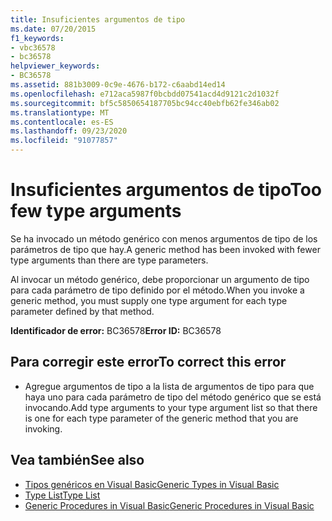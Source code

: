 ```yaml
---
title: Insuficientes argumentos de tipo
ms.date: 07/20/2015
f1_keywords:
- vbc36578
- bc36578
helpviewer_keywords:
- BC36578
ms.assetid: 881b3009-0c9e-4676-b172-c6aabd14ed14
ms.openlocfilehash: e712aca5987f0bcbdd07541acd4d9121c2d1032f
ms.sourcegitcommit: bf5c5850654187705bc94cc40ebfb62fe346ab02
ms.translationtype: MT
ms.contentlocale: es-ES
ms.lasthandoff: 09/23/2020
ms.locfileid: "91077857"
---
```

# <a name="too-few-type-arguments"></a><span data-ttu-id="6e055-102">Insuficientes argumentos de tipo</span><span class="sxs-lookup"><span data-stu-id="6e055-102">Too few type arguments</span></span>

<span data-ttu-id="6e055-103">Se ha invocado un método genérico con menos argumentos de tipo de los parámetros de tipo que hay.</span><span class="sxs-lookup"><span data-stu-id="6e055-103">A generic method has been invoked with fewer type arguments than there are type parameters.</span></span>  
  
 <span data-ttu-id="6e055-104">Al invocar un método genérico, debe proporcionar un argumento de tipo para cada parámetro de tipo definido por el método.</span><span class="sxs-lookup"><span data-stu-id="6e055-104">When you invoke a generic method, you must supply one type argument for each type parameter defined by that method.</span></span>  
  
 <span data-ttu-id="6e055-105">**Identificador de error:** BC36578</span><span class="sxs-lookup"><span data-stu-id="6e055-105">**Error ID:** BC36578</span></span>  
  
## <a name="to-correct-this-error"></a><span data-ttu-id="6e055-106">Para corregir este error</span><span class="sxs-lookup"><span data-stu-id="6e055-106">To correct this error</span></span>  
  
- <span data-ttu-id="6e055-107">Agregue argumentos de tipo a la lista de argumentos de tipo para que haya uno para cada parámetro de tipo del método genérico que se está invocando.</span><span class="sxs-lookup"><span data-stu-id="6e055-107">Add type arguments to your type argument list so that there is one for each type parameter of the generic method that you are invoking.</span></span>  
  
## <a name="see-also"></a><span data-ttu-id="6e055-108">Vea también</span><span class="sxs-lookup"><span data-stu-id="6e055-108">See also</span></span>

- [<span data-ttu-id="6e055-109">Tipos genéricos en Visual Basic</span><span class="sxs-lookup"><span data-stu-id="6e055-109">Generic Types in Visual Basic</span></span>](../programming-guide/language-features/data-types/generic-types.md)
- [<span data-ttu-id="6e055-110">Type List</span><span class="sxs-lookup"><span data-stu-id="6e055-110">Type List</span></span>](../language-reference/statements/type-list.md)
- [<span data-ttu-id="6e055-111">Generic Procedures in Visual Basic</span><span class="sxs-lookup"><span data-stu-id="6e055-111">Generic Procedures in Visual Basic</span></span>](../programming-guide/language-features/data-types/generic-procedures.md)
